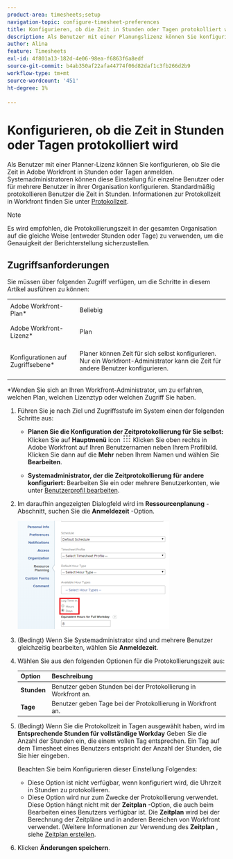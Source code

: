 ```yaml
---
product-area: timesheets;setup
navigation-topic: configure-timesheet-preferences
title: Konfigurieren, ob die Zeit in Stunden oder Tagen protokolliert wird
description: Als Benutzer mit einer Planungslizenz können Sie konfigurieren, ob Sie die Zeit in Adobe Workfront in Stunden oder Tagen anmelden. Systemadministratoren können diese Einstellung für einzelne Benutzer oder für mehrere Benutzer in ihrer Organisation konfigurieren. Standardmäßig protokollieren Benutzer die Zeit in Stunden.
author: Alina
feature: Timesheets
exl-id: 4f801a13-182d-4e06-98ea-f6863f6a8edf
source-git-commit: b4ab350af22afa44774f06d82daf1c3fb266d2b9
workflow-type: tm+mt
source-wordcount: '451'
ht-degree: 1%

---
```


# Konfigurieren, ob die Zeit in Stunden oder Tagen protokolliert wird

Als Benutzer mit einer Planner-Lizenz können Sie konfigurieren, ob Sie die Zeit in Adobe Workfront in Stunden oder Tagen anmelden. Systemadministratoren können diese Einstellung für einzelne Benutzer oder für mehrere Benutzer in ihrer Organisation konfigurieren. Standardmäßig protokollieren Benutzer die Zeit in Stunden. Informationen zur Protokollzeit in Workfront finden Sie unter [Protokollzeit](../../timesheets/create-and-manage-timesheets/log-time.md).

>[!NOTE]
>
>Es wird empfohlen, die Protokollierungszeit in der gesamten Organisation auf die gleiche Weise (entweder Stunden oder Tage) zu verwenden, um die Genauigkeit der Berichterstellung sicherzustellen.

## Zugriffsanforderungen

Sie müssen über folgenden Zugriff verfügen, um die Schritte in diesem Artikel ausführen zu können:

<table style="table-layout:auto"> 
 <col> 
 </col> 
 <col> 
 </col> 
 <tbody> 
  <tr> 
   <td role="rowheader">Adobe Workfront-Plan*</td> 
   <td> <p>Beliebig</p> </td> 
  </tr> 
  <tr> 
   <td role="rowheader">Adobe Workfront-Lizenz*</td> 
   <td> <p>Plan </p> </td> 
  </tr> 
  <tr data-mc-conditions=""> 
   <td role="rowheader">Konfigurationen auf Zugriffsebene*</td> 
   <td> <p>Planer können Zeit für sich selbst konfigurieren. Nur ein Workfront-Administrator kann die Zeit für andere Benutzer konfigurieren.</p> </td> 
  </tr> 
 </tbody> 
</table>

&#42;Wenden Sie sich an Ihren Workfront-Administrator, um zu erfahren, welchen Plan, welchen Lizenztyp oder welchen Zugriff Sie haben.

1. Führen Sie je nach Ziel und Zugriffsstufe im System einen der folgenden Schritte aus:

   * **Planen Sie die Konfiguration der Zeitprotokollierung für Sie selbst:** Klicken Sie auf **Hauptmenü** icon ![](assets/main-menu-icon.png) Klicken Sie oben rechts in Adobe Workfront auf Ihren Benutzernamen neben Ihrem Profilbild. Klicken Sie dann auf die **Mehr** neben Ihrem Namen und wählen Sie **Bearbeiten**.

   * **Systemadministrator, der die Zeitprotokollierung für andere konfiguriert:** Bearbeiten Sie ein oder mehrere Benutzerkonten, wie unter [Benutzerprofil bearbeiten](../../administration-and-setup/add-users/create-and-manage-users/edit-a-users-profile.md).

1. Im daraufhin angezeigten Dialogfeld wird im **Ressourcenplanung** -Abschnitt, suchen Sie die **Anmeldezeit** -Option.

   ![](assets/new-timesheet-log-hours-350x249.png)

1. (Bedingt) Wenn Sie Systemadministrator sind und mehrere Benutzer gleichzeitig bearbeiten, wählen Sie **Anmeldezeit**.
1. Wählen Sie aus den folgenden Optionen für die Protokollierungszeit aus:

   | Option | Beschreibung |
   |---|---|
   | **Stunden** | Benutzer geben Stunden bei der Protokollierung in Workfront an. |
   | **Tage** | Benutzer geben Tage bei der Protokollierung in Workfront an. |

1. (Bedingt) Wenn Sie die Protokollzeit in Tagen ausgewählt haben, wird im **Entsprechende Stunden für vollständige Workday** Geben Sie die Anzahl der Stunden ein, die einem vollen Tag entsprechen. Ein Tag auf dem Timesheet eines Benutzers entspricht der Anzahl der Stunden, die Sie hier eingeben.

   Beachten Sie beim Konfigurieren dieser Einstellung Folgendes:

   * Diese Option ist nicht verfügbar, wenn konfiguriert wird, die Uhrzeit in Stunden zu protokollieren.
   * Diese Option wird nur zum Zwecke der Protokollierung verwendet. Diese Option hängt nicht mit der **Zeitplan** -Option, die auch beim Bearbeiten eines Benutzers verfügbar ist. Die **Zeitplan** wird bei der Berechnung der Zeitpläne und in anderen Bereichen von Workfront verwendet. (Weitere Informationen zur Verwendung des **Zeitplan** , siehe [Zeitplan erstellen](../../administration-and-setup/set-up-workfront/configure-timesheets-schedules/create-schedules.md). 

1. Klicken **Änderungen speichern**.

